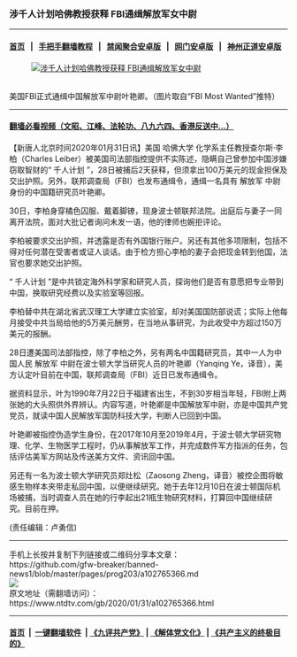 ### 涉千人计划哈佛教授获释 FBI通缉解放军女中尉
------------------------

#### [首页](https://github.com/gfw-breaker/banned-news1/blob/master/README.md) &nbsp;&nbsp;|&nbsp;&nbsp; [手把手翻墙教程](https://github.com/gfw-breaker/guides/wiki) &nbsp;&nbsp;|&nbsp;&nbsp; [禁闻聚合安卓版](https://github.com/gfw-breaker/bn-android) &nbsp;&nbsp;|&nbsp;&nbsp; [网门安卓版](https://github.com/oGate2/oGate) &nbsp;&nbsp;|&nbsp;&nbsp; [神州正道安卓版](https://github.com/SzzdOgate/update) 



<div><div class="featured_image">
 <a href="https://i.ntdtv.com/assets/uploads/2020/01/phpCs879B.jpg" target="_blank">
  <figure>
   <img alt="涉千人计划哈佛教授获释 FBI通缉解放军女中尉" src="https://i.ntdtv.com/assets/uploads/2020/01/phpCs879B.jpg"/>
  </figure><br/>
 </a>
 <span class="caption">
  美国FBI正式通缉中国解放军中尉叶艳卿。（图片取自“FBI Most Wanted”推特）
 </span>
</div>
</div><hr/>

#### [翻墙必看视频（文昭、江峰、法轮功、八九六四、香港反送中...）](http://167.172.214.107/home.html)

<div><div class="post_content" itemprop="articleBody">
 <p>
  【新唐人北京时间2020年01月31日讯】美国
  <ok href="https://www.ntdtv.com/gb/哈佛大学.htm">
   哈佛大学
  </ok>
  化学系主任教授查尔斯·李柏（Charles Leiber）被美国司法部指控提供不实陈述，隐瞒自己曾参加中国涉嫌窃取智财的“
  <ok href="https://www.ntdtv.com/gb/千人计划.htm">
   千人计划
  </ok>
  ”，28日被捕后2天获释，但须拿出100万美元的现金担保及交出护照。另外，联邦调查局（FBI）也发布通缉令，通缉一名具有
  <ok href="https://www.ntdtv.com/gb/解放军.htm">
   解放军
  </ok>
  中尉身份的中国籍研究员叶艳卿。
 </p>
 <p>
  30日，李柏身穿橘色囚服、戴着脚镣，现身波士顿联邦法院。出庭后与妻子一同离开法院，面对大批记者询问未发一语，他的律师也婉拒评论。
 </p>
 <p>
  李柏被要求交出护照，并透露是否有外国银行账户。另还有其他多项限制，包括不得对任何潜在受害者或证人谈话。由于检方担心李柏的妻子会把现金转到他国，法官也要求她交出护照。
 </p>
 <p>
  “
  <ok href="https://www.ntdtv.com/gb/千人计划.htm">
   千人计划
  </ok>
  ”是中共锁定海外科学家和研究人员，探询他们是否有意愿把专业带到中国，换取研究经费以及实验室等回报。
 </p>
 <p>
  李柏替中共在湖北省武汉理工大学建立实验室，却对美国国防部说谎；实际上他每月接受中共当局给他的5万美元酬劳，在当地从事研究，为此收受中方超过150万美元的报酬。
 </p>
 <p>
  28日遭美国司法部指控，除了李柏之外，另有两名中国籍研究员，其中一人为中国人民
  <ok href="https://www.ntdtv.com/gb/解放军.htm">
   解放军
  </ok>
  中尉在波士顿大学当研究人员的叶艳卿（Yanqing Ye，译音），美方认定叶目前在中国，联邦调查局（FBI）近日已发布通缉令。
 </p>
 <p>
  据资料显示，叶为1990年7月22日于福建省出生，不到30岁相当年轻，FBI附上两张她的大头照供外界辨认。内容写道，叶艳卿是中国解放军中尉，亦是中国共产党党员，就读中国人民解放军国防科技大学，判断人已回到中国。
 </p>
 <p>
  叶艳卿被指控伪造学生身份，在2017年10月至2019年4月，于波士顿大学研究物理、化学、生物医学工程时，仍从事解放军工作，并完成数件军方指派的任务，包括评估美军方网站及传送美方文件、资讯回中国。
 </p>
 <p>
  另还有一名为波士顿大学研究员郑灶松（Zaosong Zheng，译音）被控企图将敏感生物样本夹带走私回中国，以便继续研究。她于去年12月10日在波士顿国际机场被捕，当时调查人员在她的行李起出21瓶生物研究材料，打算回中国继续研究。目前在押。
 </p>
 <p>
  (责任编辑：卢勇信)
 </p>
 <div class="single_ad">
 </div>
</div>
</div>
<hr/>
手机上长按并复制下列链接或二维码分享本文章：<br/>
https://github.com/gfw-breaker/banned-news1/blob/master/pages/prog203/a102765366.md <br/>
<a href='https://github.com/gfw-breaker/banned-news1/blob/master/pages/prog203/a102765366.md'><img src='https://github.com/gfw-breaker/banned-news1/blob/master/pages/prog203/a102765366.md.png'/></a> <br/>
原文地址（需翻墙访问）：https://www.ntdtv.com/gb/2020/01/31/a102765366.html


------------------------
#### [首页](https://github.com/gfw-breaker/banned-news1/blob/master/README.md) &nbsp;|&nbsp; [一键翻墙软件](https://github.com/gfw-breaker/nogfw/blob/master/README.md) &nbsp;| [《九评共产党》](https://github.com/gfw-breaker/9ping.md/blob/master/README.md#九评之一评共产党是什么) | [《解体党文化》](https://github.com/gfw-breaker/jtdwh.md/blob/master/README.md) | [《共产主义的终极目的》](https://github.com/gfw-breaker/gczydzjmd.md/blob/master/README.md)


<img src='http://gfw-breaker.win/banned-news/pages/prog203/a102765366.md' width='0px' height='0px'/>